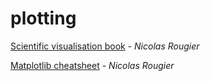 # plotting

[Scientific visualisation book](https://github.com/rougier/scientific-visualization-book) - _Nicolas Rougier_

[Matplotlib cheatsheet](https://github.com/rougier/matplotlib-cheatsheet) - _Nicolas Rougier_

